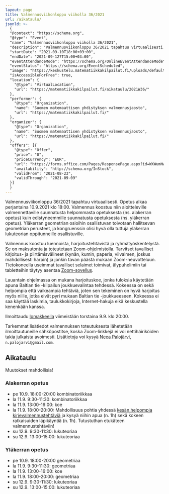 ```yaml
---
layout: page
title: Valmennusviikonloppu viikolla 36/2021
url: /aikataulu/
jsonld: >-
  {
  "@context": "https://schema.org",
  "@type": "Event",
  "name": "Valmennusviikonloppu viikolla 36/2021",
  "description": "Valmennusviikonloppu 36/2021 tapahtuu virtuaalisesti. Tilaisuus alkaa perjantaina 10.9.2021 klo 18.00 ja päättyy sunnuntaina 12.9.2021 klo 15. Valmennus on maksutonta.",
  "startDate": "2021-09-10T18:00+03:00",
  "endDate": "2021-09-127T15:00+03:00",
  "eventAttendanceMode": "https://schema.org/OnlineEventAttendanceMode",
  "eventStatus": "https://schema.org/EventScheduled",
  "image": "https://keskustelu.matematiikkakilpailut.fi/uploads/default/original/1X/903d26f2a2a48285467275e06546a35b2f203482.png",
  "isAccessibleForFree": true,
  "location": {
    "@type": "VirtualLocation",
    "url": "https://matematiikkakilpailut.fi/aikataulu/2021W36/"
  },
  "performer": {
    "@type": "Organization",
    "name": "Suomen matemaattisen yhdistyksen valmennusjaosto",
    "url": "https://matematiikkakilpailut.fi/"
  },
  "organizer": {
    "@type": "Organization",
    "name": "Suomen matemaattisen yhdistyksen valmennusjaosto",
    "url": "https://matematiikkakilpailut.fi/"
  },
  "offers": [{
    "@type": "Offer",
    "price": "0",
    "priceCurrency": "EUR",
    "url": "https://forms.office.com/Pages/ResponsePage.aspx?id=WXWumNwQiEKOLkWT5i_j7qJx6yZfbZFAprGLBJ7hfoZUQ0ZSUVRQUVk5WldCMVNXS1M0UlY5NzI5Wi4u,
    "availability": "http://schema.org/InStock",
    "validFrom": "2021-08-23",
    "validThrough": "2021-09-09"
  }]
  }
---
```


Valmennusviikonloppu 36/2021 tapahtuu virtuaalisesti.
Opetus alkaa perjantaina 10.9.2021 klo 18:00.
Valmennus koostuu niin aloitteleville valmennettaville
suunnatusta helpommasta opetuksesta (ns. alakerran opetus)
kuin edistyneemmille suunnatusta opetuksesta (ns. yläkerran opetus).
Yläkerran geometrian osioihin osallistuvan toivotaan hallitsevan geometrian
perusteet, ja kongruenssin olisi hyvä olla tuttuja yläkerran
lukuteorian oppitunneille osallistuville.

Valmennus koostuu luennoista, harjoitustehtävistä ja
ryhmätyöskentelystä. Se on maksutonta ja toteutetaan Zoom-ohjelmistolla.
Tarvitset tavalliset kirjoitus- ja piirtämisvälineet (kynän, kumin, paperia,
viivaimen, joskus mahdollisesti harpin) ja jonkin tavan päästä mukaan
Zoom-neuvotteluun. Tietokoneella useimmat tavalliset selaimet toimivat,
älypuhelimiin tai tabletteihin täytyy asentaa [Zoom-sovellus](https://zoom.us/download).

Lauantain ohjelmassa on mukana harjoituskoe, jonka tuloksia
käytetään apuna Baltian tie -kilpailun joukkuevalintaa tehdessä.
Kokeessa on sekä helpompia että vaikeampia tehtäviä, joten sen
tekeminen on hyvä harjoitus myös niille, jotka eivät pyri mukaan
Baltian tie -joukkueeseen.
Kokeessa ei saa käyttää laskimia, taulukkokirjoja, Internet-hakuja
eikä keskustella kenenkään kanssa.

Ilmoittaudu [lomakkeella] viimeistään torstaina 9.9. klo 20:00.

Tarkemmat lisätiedot valmennuksen toteutuksesta lähetetään
ilmoittautuneille sähköpostitse, koska Zoom-linkkejä ei voi nettihäiriköiden
takia julkaista avoimesti.
Lisätietoja voi kysyä [Neea Palojärvi](mailto:n.palojarvi@gmail.com), `n.palojarvi@gmail.com`.

[lomakkeella]: https://forms.office.com/Pages/ResponsePage.aspx?id=WXWumNwQiEKOLkWT5i_j7qJx6yZfbZFAprGLBJ7hfoZUQ0ZSUVRQUVk5WldCMVNXS1M0UlY5NzI5Wi4u


## Aikataulu

Muutokset mahdollisia!

### Alakerran opetus

- pe 10.9. 18:00-20:00 kombinatoriikkaa
- la 11.9. 9:30-11:30: kombinatoriikkaa
- la 11.9. 13:00-16:00: koe
- la 11.9. 18:00-20:00: Mahdollisuus pohtia yhdessä [kesän helpompia kirjevalmennustehtäviä](https://matematiikkakilpailut.fi/valmennus/2021/kirje_2021_06.pdf) ja kysyä niihin apua (n. 1h) sekä kokeen ratkaisuiden läpikäyntiä (n. 1h). Tutustuthan etukäteen valmennustehtäviin!
- su 12.9. 9:30-11:30: lukuteoriaa
- su 12.9. 13:00-15:00: lukuteoriaa


### Yläkerran opetus

- pe 10.9. 18:00-20:00 geometriaa
- la 11.9. 9:30-11:30: geometriaa
- la 11.9. 13:00-16:00: koe
- la 11.9. 18:00-20:00: geometriaa
- su 12.9. 9:30-11:30: lukuteoriaa
- su 12.9. 13:00-15:00: lukuteoriaa
